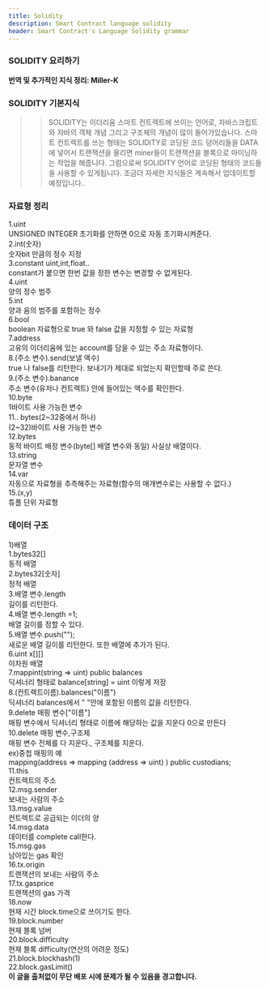 ```yaml
---
title: Solidity
description: Smart Contract language solidity
header: Smart Contract's Language Solidity grammar
---
```


### SOLIDITY 요리하기
**번역 및 추가적인 지식 정리: Miller-K**
### SOLIDITY 기본지식
>> SOLIDITY는 이더리움 스마트 컨트렉트에 쓰이는 언어로, 자바스크립트와 자바의 객체 개념 그리고 구조체의 개념이 많이 들어가있습니다.
스마트 컨트렉트를 쓰는 형태는 SOLIDITY로 코딩된 코드 덩어리들을 DATA에 넣어서 트랜잭션을 올리면 miner들이 트랜잭션을
블록으로 마이닝하는 작업을 해줍니다. 그럼으로써 SOLIDITY 언어로 코딩된 형태의 코드들을 사용할 수 있게됩니다.
조금더 자세한 지식들은 계속해서 업데이트할 예정입니다..

### 자료형 정리
>>
1.uint<br/>
UNSIGNED INTEGER 초기화를 안하면 0으로 자동 초기화시켜준다.<br/>
2.int(숫자)<br/>
숫자bit 만큼의 정수 지정<br/>
3.constant uint,int,float.. <br/>
constant가 붙으면 한번 값을 정한 변수는 변경할 수 없게된다.<br/>
4.uint<br/>
양의 정수 범주<br/>
5.int<br/>
양과 음의 범주를 포함하는 정수<br/>
6.bool <br/>
boolean 자료형으로 true 와 false 값을 지정할 수 있는 자료형<br/>
7.address <br/>
고유의 이더리움에 있는 account를 담을 수 있는 주소 자료형이다.<br/>
8.(주소 변수).send(보낼 액수)<br/>
true 나 false를 리턴한다. 보내기가 제대로 되었는지 확인할때 주로 쓴다.<br/>
9.(주소 변수).banance <br/>
주소 변수(유저나 컨트렉트) 안에 들어있는 액수를 확인한다.<br/>
10.byte<br/>
1바이트 사용 가능한 변수<br/>
11.. bytes(2~32중에서 하나) <br/>
(2~32)바이트 사용 가능한 변수<br/>
12.bytes <br/>
동적 바이트 배정 변수(byte[] 배열 변수와 동일) 사실상 배열이다.<br/>
13.string <br/>
문자열 변수<br/>
14.var <br/>
자동으로 자료형을 추측해주는 자료형(함수의 매개변수로는 사용할 수 없다.)<br/>
15.(x,y) <br/>
튜플 단위 자료형<br/>

### 데이터 구조
>>
1)배열<br/>
1.bytes32[] <br/>
동적 배열<br/>
2.bytes32[숫자]<br/>
정적 배열<br/>
3.배열 변수.length <br/>
길이를 리턴한다.<br/>
4.배열 변수.length =1; <br/>
배열 길이를 정할 수 있다.<br/>
5.배열 변수.push(""); <br/>
새로운 배열 길이를 리턴한다. 또한 배열에 추가가 된다.<br/>
6.uint x[][] <br/>
이차원 배열<br/>
7.mappint(string => uint) public balances <br/>
딕셔너리 형태로 balance[string] = uint 이렇게 저장<br/>
8.(컨트렉트이름).balances("이름") <br/>
딕셔너리 balances에서 " "안에 포함된 이름의 값을 리턴한다.<br/>
9.delete 매핑 변수["이름"] <br/>
매핑 변수에서 딕셔너리 형태로 이름에 해당하는 값을 지운다 0으로 만든다<br/>
10.delete 매핑 변수,구조체 <br/>
매핑 변수 전체를 다 지운다., 구조체를 지운다.<br/>
ex)중첩 매핑의 예<br/>
mapping(address => mapping (address => uint) ) public custodians;<br/>
11.this <br/>
컨트렉트의 주소<br/>
12.msg.sender <br/>
보내는 사람의 주소<br/>
13.msg.value<br/>
컨트렉트로 공급되는 이더의 양<br/>
14.msg.data <br/>
데이터를 complete call한다.<br/>
15.msg.gas <br/>
남아있는 gas 확인<br/>
16.tx.origin <br/>
트랜잭션의 보내는 사람의 주소<br/>
17.tx.gasprice <br/>
트랜잭션의 gas 가격<br/>
18.now <br/>
현재 시간 block.time으로 쓰이기도 한다.<br/>
19.block.number <br/>
현재 블록 넘버<br/>
20.block.difficulty <br/>
현재 블록 difficulty(연산의 어려운 정도)<br/>
21.block.blockhash(1)<br/>
22.block.gasLimit()<br/>
**이 글을 출처없이 무단 배포 시에 문제가 될 수 있음을 경고합니다.**

